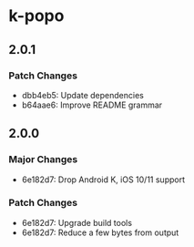 # k-popo

## 2.0.1

### Patch Changes

- dbb4eb5: Update dependencies
- b64aae6: Improve README grammar

## 2.0.0

### Major Changes

- 6e182d7: Drop Android K, iOS 10/11 support

### Patch Changes

- 6e182d7: Upgrade build tools
- 6e182d7: Reduce a few bytes from output
